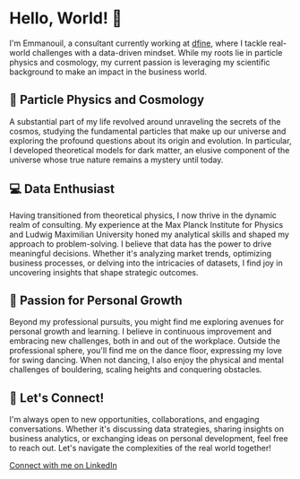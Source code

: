 # Hello, World! 👋

I'm Emmanouil, a consultant currently working at [dfine](https://www.d-fine.com/en/), where I tackle real-world challenges with a data-driven mindset. While my roots lie in particle physics and cosmology, my current passion is leveraging my scientific background to make an impact in the business world.

## 🔬 Particle Physics and Cosmology

A substantial part of my life revolved around unraveling the secrets of the cosmos, studying the fundamental particles that make up our universe and exploring the profound questions about its origin and evolution. In particular, I developed theoretical models for dark matter, an elusive component of the universe whose true nature remains a mystery until today.

## 💻 Data Enthusiast

Having transitioned from theoretical physics, I now thrive in the dynamic realm of consulting. My experience at the Max Planck Institute for Physics and Ludwig Maximilian University honed my analytical skills and shaped my approach to problem-solving. I believe that data has the power to drive meaningful decisions. Whether it's analyzing market trends, optimizing business processes, or delving into the intricacies of datasets, I find joy in uncovering insights that shape strategic outcomes.

## 🕺 Passion for Personal Growth

Beyond my professional pursuits, you might find me exploring avenues for personal growth and learning. I believe in continuous improvement and embracing new challenges, both in and out of the workplace. Outside the professional sphere, you'll find me on the dance floor, expressing my love for swing dancing. When not dancing, I also enjoy the physical and mental challenges of bouldering, scaling heights and conquering obstacles.

## 🚀 Let's Connect!

I'm always open to new opportunities, collaborations, and engaging conversations. Whether it's discussing data strategies, sharing insights on business analytics, or exchanging ideas on personal development, feel free to reach out. Let's navigate the complexities of the real world together!

[Connect with me on LinkedIn](http://linkedin.com/in/dr-emmanouil-koutsangelas-a37359251)
